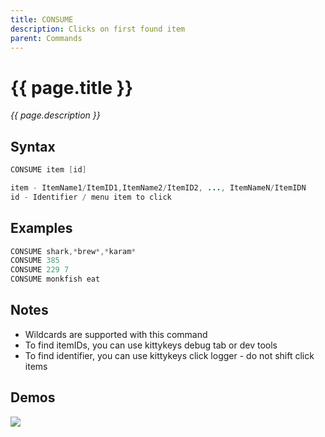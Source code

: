 ```yaml
---
title: CONSUME
description: Clicks on first found item
parent: Commands
---
```


# {{ page.title }}

_{{ page.description }}_

## Syntax

```java
CONSUME item [id] 

item - ItemName1/ItemID1,ItemName2/ItemID2, ..., ItemNameN/ItemIDN
id - Identifier / menu item to click
```

## Examples

```java
CONSUME shark,*brew*,*karam*
CONSUME 385
CONSUME 229 7
CONSUME monkfish eat
```

## Notes

- Wildcards are supported with this command
- To find itemIDs, you can use kittykeys debug tab or dev tools
- To find identifier, you can use kittykeys click logger - do not shift click items

## Demos

![](https://i.imgur.com/1XR1b7s.gif)

